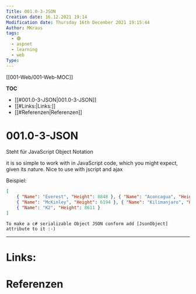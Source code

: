 ```yaml
---
Title: 001.0-3-JSON
Creation date: 16.12.2021 19:14
Modification date: Thursday 16th December 2021 19:15:44
Author: MKraus
tags:
  - 🟢
  - aspnet
  - learning
  - web
Type:
---
```


[[001-Web/001-Web-MOC]]

**TOC**
- [[#001.0-3-JSON|001.0-3-JSON]]
- [[#Links:|Links:]]
- [[#Referenzen|Referenzen]]


# 001.0-3-JSON
Steht für JavaScript Object Notation

it is so simple to work with in JavaScript code, which you might expect, given
its nature. Nice to use with jscript and ajax

Beispiel:
```json
[
	{ "Name": "Everest", "Height": 8848 }, { "Name": "Aconcagua", "Height": 6962 },
 	{ "Name": "McKinley", "Height": 6194 }, { "Name": "Kilimanjaro", "Height": 5895 },
 	{ "Name": "K2", "Height": 8611 }
]
```

```ad-hint
To make a c# serializable Object JSON conform add [JsonObject] attribute to it :-)
```

---

# Links:
 
# Referenzen
